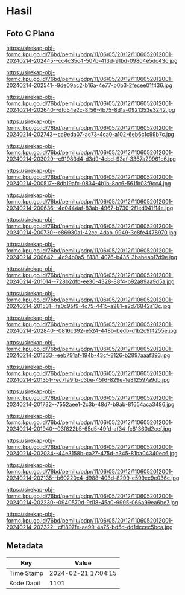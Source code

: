 # Hasil

## Foto C Plano

https://sirekap-obj-formc.kpu.go.id/76bd/pemilu/pdpr/11/06/05/20/12/1106052012001-20240214-202445--cc4c35c4-507b-413d-91bd-098d4e5dc43c.jpg

https://sirekap-obj-formc.kpu.go.id/76bd/pemilu/pdpr/11/06/05/20/12/1106052012001-20240214-202541--9de09ac2-b16a-4e77-b0b3-2fecee01f436.jpg

https://sirekap-obj-formc.kpu.go.id/76bd/pemilu/pdpr/11/06/05/20/12/1106052012001-20240214-202640--dfd54e2c-8f56-4b75-8d1a-0921353e3242.jpg

https://sirekap-obj-formc.kpu.go.id/76bd/pemilu/pdpr/11/06/05/20/12/1106052012001-20240214-202743--ca9eda07-ac73-4ca0-a102-6eb6c1c99b7c.jpg

https://sirekap-obj-formc.kpu.go.id/76bd/pemilu/pdpr/11/06/05/20/12/1106052012001-20240214-203029--c91983d4-d3d9-4cbd-93af-3367a29961c6.jpg

https://sirekap-obj-formc.kpu.go.id/76bd/pemilu/pdpr/11/06/05/20/12/1106052012001-20240214-200517--8db19afc-0834-4b1b-8ac6-561fb03f9cc4.jpg

https://sirekap-obj-formc.kpu.go.id/76bd/pemilu/pdpr/11/06/05/20/12/1106052012001-20240214-200636--4c0444af-83ab-4967-b730-2f1ed941f14e.jpg

https://sirekap-obj-formc.kpu.go.id/76bd/pemilu/pdpr/11/06/05/20/12/1106052012001-20240214-200730--e86930a1-42cc-4dab-9949-3c8fe4478970.jpg

https://sirekap-obj-formc.kpu.go.id/76bd/pemilu/pdpr/11/06/05/20/12/1106052012001-20240214-200642--4c94b0a5-8138-4076-b435-3babeab17d9e.jpg

https://sirekap-obj-formc.kpu.go.id/76bd/pemilu/pdpr/11/06/05/20/12/1106052012001-20240214-201014--728b2dfb-ee30-4328-88f4-b92a89aa9d5a.jpg

https://sirekap-obj-formc.kpu.go.id/76bd/pemilu/pdpr/11/06/05/20/12/1106052012001-20240214-201531--fa0c95f9-4c75-4415-a281-e2d76842a13c.jpg

https://sirekap-obj-formc.kpu.go.id/76bd/pemilu/pdpr/11/06/05/20/12/1106052012001-20240214-202840--0816c392-e524-448b-bedb-d1b2c9f4255e.jpg

https://sirekap-obj-formc.kpu.go.id/76bd/pemilu/pdpr/11/06/05/20/12/1106052012001-20240214-201333--eeb791af-194b-43cf-8126-b2897aaaf393.jpg

https://sirekap-obj-formc.kpu.go.id/76bd/pemilu/pdpr/11/06/05/20/12/1106052012001-20240214-201351--ec7fa9fb-c3be-45f6-829e-1e812597a9db.jpg

https://sirekap-obj-formc.kpu.go.id/76bd/pemilu/pdpr/11/06/05/20/12/1106052012001-20240214-201732--7552aee1-2c3b-48d7-b9ab-81654aca3486.jpg

https://sirekap-obj-formc.kpu.go.id/76bd/pemilu/pdpr/11/06/05/20/12/1106052012001-20240214-201940--03f822b5-65d5-49fd-af34-fc81360d2cef.jpg

https://sirekap-obj-formc.kpu.go.id/76bd/pemilu/pdpr/11/06/05/20/12/1106052012001-20240214-202034--44e3158b-ca27-475d-a345-81ba04340ec6.jpg

https://sirekap-obj-formc.kpu.go.id/76bd/pemilu/pdpr/11/06/05/20/12/1106052012001-20240214-202135--b60220c4-d988-403d-8299-e599ec9e036c.jpg

https://sirekap-obj-formc.kpu.go.id/76bd/pemilu/pdpr/11/06/05/20/12/1106052012001-20240214-202230--0940570d-9d18-45a0-9995-066a99ea6be7.jpg

https://sirekap-obj-formc.kpu.go.id/76bd/pemilu/pdpr/11/06/05/20/12/1106052012001-20240214-202322--cf1897fe-ae99-4a75-bd5d-dd1dccec5bca.jpg


## Metadata

| Key        | Value               |
| ---------- | ------------------- |
| Time Stamp | 2024-02-21 17:04:15 |
| Kode Dapil | 1101                |



